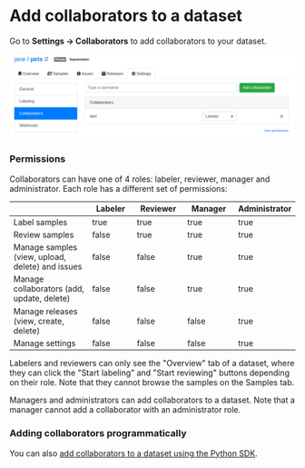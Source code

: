 # Add collaborators to a dataset

Go to **Settings -> Collaborators** to add collaborators to your dataset.

![](<../.gitbook/assets/image (21) (1) (1).png>)

### Permissions

Collaborators can have one of 4 roles: labeler, reviewer, manager and administrator. Each role has a different set of permissions:

<table><thead><tr><th width="254.48909562299832"> </th><th width="111" data-type="checkbox">Labeler</th><th width="115" data-type="checkbox">Reviewer</th><th width="125" data-type="checkbox">Manager</th><th data-type="checkbox">Administrator</th></tr></thead><tbody><tr><td>Label samples</td><td>true</td><td>true</td><td>true</td><td>true</td></tr><tr><td>Review samples</td><td>false</td><td>true</td><td>true</td><td>true</td></tr><tr><td>Manage samples (view, upload, delete) and issues</td><td>false</td><td>false</td><td>true</td><td>true</td></tr><tr><td>Manage collaborators (add, update, delete)</td><td>false</td><td>false</td><td>true</td><td>true</td></tr><tr><td>Manage releases (view, create, delete)</td><td>false</td><td>false</td><td>false</td><td>true</td></tr><tr><td>Manage settings</td><td>false</td><td>false</td><td>false</td><td>true</td></tr></tbody></table>

Labelers and reviewers can only see the "Overview" tab of a dataset, where they can click the "Start labeling" and "Start reviewing" buttons depending on their role. Note that they cannot browse the samples on the Samples tab.

Managers and administrators can add collaborators to a dataset. Note that a manager cannot add a collaborator with an administrator role.

### Adding collaborators programmatically

You can also [add collaborators to a dataset using the Python SDK](../python-sdk.md#add-a-collaborator-to-a-dataset).
